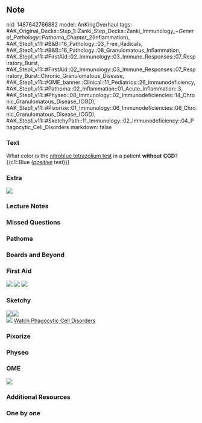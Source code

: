 ## Note
nid: 1487642766882
model: AnKingOverhaul
tags: #AK_Original_Decks::Step_1::Zanki_Step_Decks::Zanki_Immunology_+_General_Pathology::Pathoma_Chapter_2_(Inflammation), #AK_Step1_v11::#B&B::16_Pathology::03_Free_Radicals, #AK_Step1_v11::#B&B::16_Pathology::08_Granulomatous_Inflammation, #AK_Step1_v11::#FirstAid::02_Immunology::03_Immune_Responses::07_Respiratory_Burst, #AK_Step1_v11::#FirstAid::02_Immunology::03_Immune_Responses::07_Respiratory_Burst::Chronic_Granulomatous_Disease, #AK_Step1_v11::#OME_banner::Clinical::11_Pediatrics::26_Immunodeficiency, #AK_Step1_v11::#Pathoma::02_Inflammation::01_Acute_Inflammation::3, #AK_Step1_v11::#Physeo::08_Immunology::02_Immunodeficiencies::14_Chronic_Granulomatous_Disease_(CGD), #AK_Step1_v11::#Pixorize::01_Immunology::06_Immunodeficiencies::06_Chronic_Granulomatous_Disease_(CGD), #AK_Step1_v11::#SketchyPath::11_Immunology::02_Immunodeficiency::04_Phagocytic_Cell_Disorders
markdown: false

### Text
<div>
  <div>
    What color is the <u>nitroblue tetrazolium test</u> in a
    patient <b>without</b> <b>CGD</b>?
  </div>
  <div>
    {{c1::Blue (<u><i>positive</i></u> test)}}
  </div>
</div>

### Extra
<img src="HRlxjqywFUmy-KXZFnnCoQ_m_1606536512076.png">

### Lecture Notes


### Missed Questions


### Pathoma


### Boards and Beyond


### First Aid
<img src="tmpPjipZI.png"> <img src="tmpfkQp4p.png"> <img src=
"tmpdN0PIv.png">

### Sketchy
<div><img src="Screen%20Shot%202020-01-05%20at%201.52.24%20PM.JPG"
class="resizer"><img src=
"Screen%20Shot%202020-01-05%20at%201.52.35%20PM.JPG" class=
"resizer"></div><img src=
"Screen%20Shot%202019-12-28%20at%203.14.02%20PM_1566160514431.JPG"
class="resizer"> <a href=
"https://dashboard.sketchy.com/study/medical/courses/medical-pathophysiology/units/medical-pathophysiology-immunology/videos/medical-pathophysiology-immunology-immunodeficiency-phagocytic-cell-disorders?utm_source=anki&utm_medium=partnership&utm_campaign=february_update&utm_content=medical">
Watch Phagocytic Cell Disorders</a>

### Pixorize


### Physeo


### OME
<div class="ome-widget">
  <a href=
  "https://onlinemeded.org/spa/pediatrics/immunodeficiency/acquire?ref=anki">
  <img src="_OME_AnkiFlashcards_Lesson_6.png"></a>
</div>

### Additional Resources


### One by one

